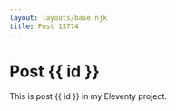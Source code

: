 ```yaml
---
layout: layouts/base.njk
title: Post 13774
---
```


# Post {{ id }}

This is post {{ id }} in my Eleventy project.
